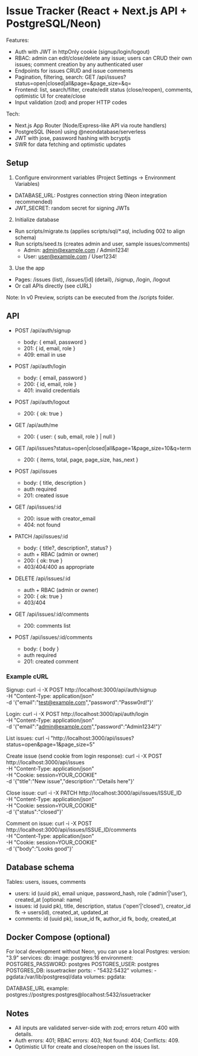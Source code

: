# Issue Tracker (React + Next.js API + PostgreSQL/Neon)

Features:
- Auth with JWT in httpOnly cookie (signup/login/logout)
- RBAC: admin can edit/close/delete any issue; users can CRUD their own issues; comment creation by any authenticated user
- Endpoints for issues CRUD and issue comments
- Pagination, filtering, search: GET /api/issues?status=open|closed|all&page=&page_size=&q=
- Frontend: list, search/filter, create/edit status (close/reopen), comments, optimistic UI for create/close
- Input validation (zod) and proper HTTP codes

Tech:
- Next.js App Router (Node/Express-like API via route handlers)
- PostgreSQL (Neon) using @neondatabase/serverless
- JWT with jose, password hashing with bcryptjs
- SWR for data fetching and optimistic updates

## Setup

1) Configure environment variables (Project Settings → Environment Variables)
- DATABASE_URL: Postgres connection string (Neon integration recommended)
- JWT_SECRET: random secret for signing JWTs

2) Initialize database
- Run scripts/migrate.ts (applies scripts/sql/*.sql, including 002 to align schema)
- Run scripts/seed.ts (creates admin and user, sample issues/comments)
  - Admin: admin@example.com / Admin1234!
  - User: user@example.com / User1234!

3) Use the app
- Pages: /issues (list), /issues/[id] (detail), /signup, /login, /logout
- Or call APIs directly (see cURL)

Note: In v0 Preview, scripts can be executed from the /scripts folder.

## API

- POST /api/auth/signup
  - body: { email, password }
  - 201: { id, email, role }
  - 409: email in use
- POST /api/auth/login
  - body: { email, password }
  - 200: { id, email, role }
  - 401: invalid credentials
- POST /api/auth/logout
  - 200: { ok: true }
- GET /api/auth/me
  - 200: { user: { sub, email, role } | null }

- GET /api/issues?status=open|closed|all&page=1&page_size=10&q=term
  - 200: { items, total, page, page_size, has_next }
- POST /api/issues
  - body: { title, description }
  - auth required
  - 201: created issue
- GET /api/issues/:id
  - 200: issue with creator_email
  - 404: not found
- PATCH /api/issues/:id
  - body: { title?, description?, status? }
  - auth + RBAC (admin or owner)
  - 200: { ok: true }
  - 403/404/400 as appropriate
- DELETE /api/issues/:id
  - auth + RBAC (admin or owner)
  - 200: { ok: true }
  - 403/404

- GET /api/issues/:id/comments
  - 200: comments list
- POST /api/issues/:id/comments
  - body: { body }
  - auth required
  - 201: created comment

### Example cURL

Signup:
curl -i -X POST http://localhost:3000/api/auth/signup \
  -H "Content-Type: application/json" \
  -d '{"email":"test@example.com","password":"Passw0rd!"}'

Login:
curl -i -X POST http://localhost:3000/api/auth/login \
  -H "Content-Type: application/json" \
  -d '{"email":"admin@example.com","password":"Admin1234!"}'

List issues:
curl -i "http://localhost:3000/api/issues?status=open&page=1&page_size=5"

Create issue (send cookie from login response):
curl -i -X POST http://localhost:3000/api/issues \
  -H "Content-Type: application/json" \
  -H "Cookie: session=YOUR_COOKIE" \
  -d '{"title":"New issue","description":"Details here"}'

Close issue:
curl -i -X PATCH http://localhost:3000/api/issues/ISSUE_ID \
  -H "Content-Type: application/json" \
  -H "Cookie: session=YOUR_COOKIE" \
  -d '{"status":"closed"}'

Comment on issue:
curl -i -X POST http://localhost:3000/api/issues/ISSUE_ID/comments \
  -H "Content-Type: application/json" \
  -H "Cookie: session=YOUR_COOKIE" \
  -d '{"body":"Looks good"}'

## Database schema

Tables: users, issues, comments
- users: id (uuid pk), email unique, password_hash, role ('admin'|'user'), created_at [optional: name]
- issues: id (uuid pk), title, description, status ('open'|'closed'), creator_id fk → users(id), created_at, updated_at
- comments: id (uuid pk), issue_id fk, author_id fk, body, created_at

## Docker Compose (optional)

For local development without Neon, you can use a local Postgres:
version: "3.9"
services:
  db:
    image: postgres:16
    environment:
      POSTGRES_PASSWORD: postgres
      POSTGRES_USER: postgres
      POSTGRES_DB: issuetracker
    ports:
      - "5432:5432"
    volumes:
      - pgdata:/var/lib/postgresql/data
volumes:
  pgdata:

DATABASE_URL example:
postgres://postgres:postgres@localhost:5432/issuetracker

## Notes

- All inputs are validated server-side with zod; errors return 400 with details.
- Auth errors: 401; RBAC errors: 403; Not found: 404; Conflicts: 409.
- Optimistic UI for create and close/reopen on the issues list.
